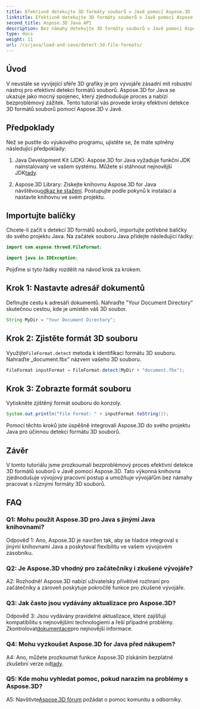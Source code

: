 ```yaml
---
title: Efektivně detekujte 3D formáty souborů v Javě pomocí Aspose.3D
linktitle: Efektivně detekujte 3D formáty souborů v Javě pomocí Aspose.3D
second_title: Aspose.3D Java API
description: Bez námahy detekujte 3D formáty souborů v Javě pomocí Aspose.3D. Zefektivněte svůj vývojový proces pomocí této výkonné knihovny.
type: docs
weight: 11
url: /cs/java/load-and-save/detect-3d-file-formats/
---
```

## Úvod

V neustále se vyvíjející sféře 3D grafiky je pro vývojáře zásadní mít robustní nástroj pro efektivní detekci formátů souborů. Aspose.3D for Java se ukazuje jako mocný spojenec, který zjednodušuje proces a nabízí bezproblémový zážitek. Tento tutoriál vás provede kroky efektivní detekce 3D formátů souborů pomocí Aspose.3D v Javě.

## Předpoklady

Než se pustíte do výukového programu, ujistěte se, že máte splněny následující předpoklady:

1. Java Development Kit (JDK): Aspose.3D for Java vyžaduje funkční JDK nainstalovaný ve vašem systému. Můžete si stáhnout nejnovější JDK[tady](https://www.oracle.com/java/technologies/javase-downloads.html).

2.  Aspose.3D Library: Získejte knihovnu Aspose.3D for Java návštěvou[odkaz ke stažení](https://releases.aspose.com/3d/java/). Postupujte podle pokynů k instalaci a nastavte knihovnu ve svém projektu.

## Importujte balíčky

Chcete-li začít s detekcí 3D formátů souborů, importujte potřebné balíčky do svého projektu Java. Na začátek souboru Java přidejte následující řádky:

```java
import com.aspose.threed.FileFormat;

import java.io.IOException;
```

Pojďme si tyto řádky rozdělit na návod krok za krokem.

## Krok 1: Nastavte adresář dokumentů

Definujte cestu k adresáři dokumentů. Nahraďte "Your Document Directory" skutečnou cestou, kde je umístěn váš 3D soubor.

```java
String MyDir = "Your Document Directory";
```

## Krok 2: Zjistěte formát 3D souboru

 Využijte`FileFormat.detect` metoda k identifikaci formátu 3D souboru. Nahraďte „document.fbx“ názvem vašeho 3D souboru.

```java
FileFormat inputFormat = FileFormat.detect(MyDir + "document.fbx");
```

## Krok 3: Zobrazte formát souboru

Vytiskněte zjištěný formát souboru do konzoly.

```java
System.out.println("File Format: " + inputFormat.toString());
```

Pomocí těchto kroků jste úspěšně integrovali Aspose.3D do svého projektu Java pro účinnou detekci formátu 3D souborů.

## Závěr

V tomto tutoriálu jsme prozkoumali bezproblémový proces efektivní detekce 3D formátů souborů v Javě pomocí Aspose.3D. Tato výkonná knihovna zjednodušuje vývojový pracovní postup a umožňuje vývojářům bez námahy pracovat s různými formáty 3D souborů.

## FAQ

### Q1: Mohu použít Aspose.3D pro Java s jinými Java knihovnami?

Odpověď 1: Ano, Aspose.3D je navržen tak, aby se hladce integroval s jinými knihovnami Java a poskytoval flexibilitu ve vašem vývojovém zásobníku.

### Q2: Je Aspose.3D vhodný pro začátečníky i zkušené vývojáře?

A2: Rozhodně! Aspose.3D nabízí uživatelsky přívětivé rozhraní pro začátečníky a zároveň poskytuje pokročilé funkce pro zkušené vývojáře.

### Q3: Jak často jsou vydávány aktualizace pro Aspose.3D?

 Odpověď 3: Jsou vydávány pravidelné aktualizace, které zajišťují kompatibilitu s nejnovějšími technologiemi a řeší případné problémy. Zkontrolovat[dokumentace](https://reference.aspose.com/3d/java/)pro nejnovější informace.

### Q4: Mohu vyzkoušet Aspose.3D for Java před nákupem?

 A4: Ano, můžete prozkoumat funkce Aspose.3D získáním bezplatné zkušební verze od[tady](https://releases.aspose.com/).

### Q5: Kde mohu vyhledat pomoc, pokud narazím na problémy s Aspose.3D?

 A5: Navštivte[Aspose.3D fórum](https://forum.aspose.com/c/3d/18) požádat o pomoc komunitu a odborníky.